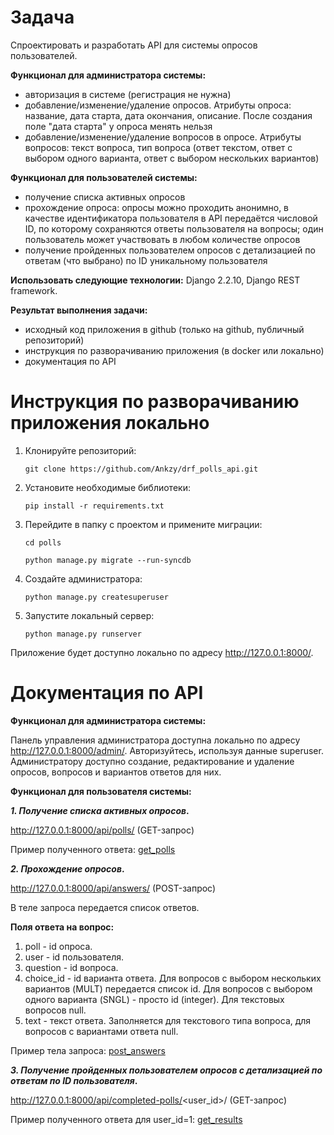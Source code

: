 # Задача

Спроектировать и разработать API для системы опросов пользователей.

**Функционал для администратора системы:**

- авторизация в системе (регистрация не нужна)
- добавление/изменение/удаление опросов. Атрибуты опроса: название, дата старта, дата окончания, описание. После создания поле "дата старта" у опроса менять нельзя
- добавление/изменение/удаление вопросов в опросе. Атрибуты вопросов: текст вопроса, тип вопроса (ответ текстом, ответ с выбором одного варианта, ответ с выбором нескольких вариантов)

**Функционал для пользователей системы:**

- получение списка активных опросов
- прохождение опроса: опросы можно проходить анонимно, в качестве идентификатора пользователя в API передаётся числовой ID, по которому сохраняются ответы пользователя на вопросы; один пользователь может участвовать в любом количестве опросов
- получение пройденных пользователем опросов с детализацией по ответам (что выбрано) по ID уникальному пользователя

**Использовать следующие технологии:** Django 2.2.10, Django REST framework.

**Результат выполнения задачи:**
- исходный код приложения в github (только на github, публичный репозиторий)
- инструкция по разворачиванию приложения (в docker или локально)
- документация по API

# Инструкция по разворачиванию приложения локально

1. Клонируйте репозиторий: 

    `git clone https://github.com/Ankzy/drf_polls_api.git`
2. Установите необходимые библиотеки:

    `pip install -r requirements.txt`
3. Перейдите в папку с проектом и примените миграции:

    `cd polls`
 
    `python manage.py migrate --run-syncdb`
4. Создайте администратора:
    
    `python manage.py createsuperuser`
5. Запустите локальный сервер:
 
    `python manage.py runserver`
 
Приложение будет доступно локально по адресу http://127.0.0.1:8000/.

# Документация по API

**Функционал для администратора системы:**

Панель управления администратора доступна локально по адресу http://127.0.0.1:8000/admin/. 
Авторизуйтесь, используя данные superuser. Администратору доступно создание, редактирование 
и удаление опросов, вопросов и вариантов ответов для них.

**Функционал для пользователя системы:**

**_1. Получение списка активных опросов_.**

http://127.0.0.1:8000/api/polls/ (GET-запрос)

Пример полученного ответа: [get_polls](get_polls.json)


**_2. Прохождение опросов_.**

http://127.0.0.1:8000/api/answers/ (POST-запрос)

В теле запроса передается список ответов.

**Поля ответа на вопрос:**
1. poll - id опроса.
2. user - id пользователя.
3. question - id вопроса.
4. choice_id - id варианта ответа. Для вопросов с выбором нескольких вариантов (MULT) передается
список id. Для вопросов с выбором одного варианта (SNGL) - просто id (integer). Для текстовых 
вопросов null.
5. text - текст ответа. Заполняется для текстового типа вопроса, для вопросов с вариантами ответа
null.

Пример тела запроса: [post_answers](post_answers.json)
 

**_3. Получение пройденных пользователем опросов с детализацией по ответам по ID пользователя_.**

http://127.0.0.1:8000/api/completed-polls/<user_id>/ (GET-запрос)

Пример полученного ответа для user_id=1: [get_results](get_results.json) 

